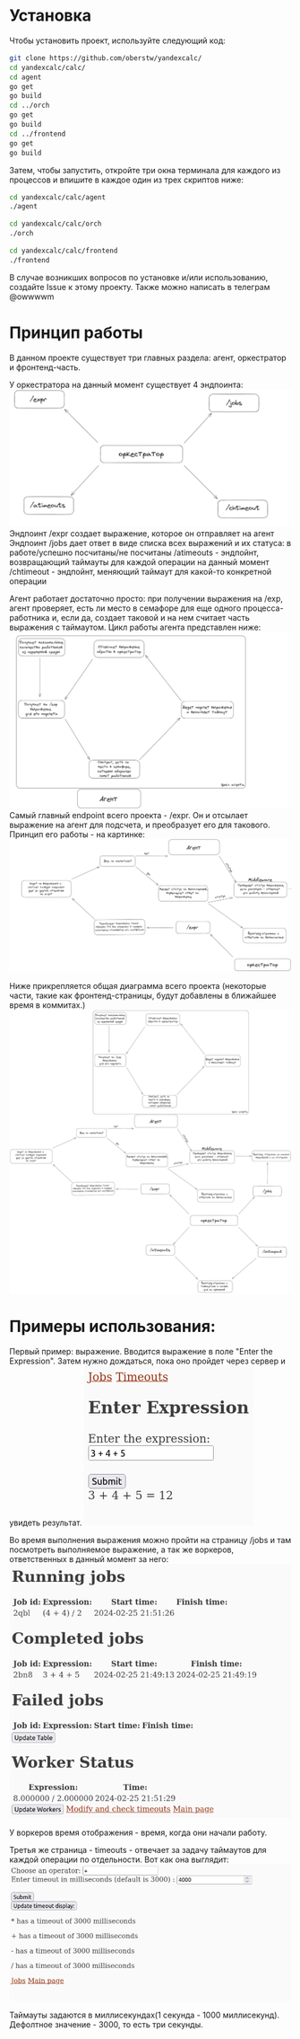 # Установка

Чтобы установить проект, используйте следующий код:
```sh 
git clone https://github.com/oberstw/yandexcalc/
cd yandexcalc/calc/
cd agent
go get 
go build
cd ../orch
go get 
go build
cd ../frontend
go get
go build
```
Затем, чтобы запустить, откройте три окна терминала для каждого из процессов и впишите в каждое один из трех скриптов ниже:
```sh
cd yandexcalc/calc/agent
./agent
```
```sh
cd yandexcalc/calc/orch
./orch
```
```sh
cd yandexcalc/calc/frontend
./frontend
```
В случае возникших вопросов по установке и/или использованию, создайте Issue к этому проекту. Также можно написать в телеграм @owwwwm

# Принцип работы

В данном проекте существует три главных раздела: агент, оркестратор и фронтенд-часть. 

У оркестратора на данный момент существует 4 эндпоинта:
![image](./calc/docs/Orchestrator.png)
Эндпоинт /expr создает выражение, которое он отправляет на агент
Эндпоинт /jobs дает ответ в виде списка всех выражений и их статуса: в работе/успешно посчитаны/не посчитаны
/atimeouts - эндпойнт, возвращающий таймауты для каждой операции на данный момент
/chtimeout - эндпойнт, меняющий таймаут для какой-то конкретной операции

Агент работает достаточно просто: при получении выражения на /exp, агент проверяет, есть ли место в семафоре для еще одного процесса-работника и, если да, создает таковой и на нем считает часть выражения с таймаутом. Цикл работы агента представлен ниже:
![image](./calc/docs/agent.png)
Самый главный endpoint всего проекта - /expr. Он и отсылает выражение на агент для подсчета, и преобразует его для такового. Принцип его работы - на картинке:
![image](./calc/docs/expr.png)

Ниже прикрепляется общая диаграмма всего проекта (некоторые части, такие как фронтенд-страницы, будут добавлены в ближайшее время в коммитах.)
![image](./calc/docs/Yandexcalc.png)

# Примеры использования:

Первый пример: выражение. Вводится выражение в поле "Enter the Expression". Затем нужно дождаться, пока оно пройдет через сервер и увидеть результат.
![image](./calc/docs/EnterExpr.png)

Во время выполнения выражения можно пройти на страницу /jobs и там посмотреть выполняемое выражение, а так же воркеров, ответственных в данный момент за него:
![image](./calc/docs/Jobspage.png)

У воркеров время отображения - время, когда они начали работу.

Третья же страница - timeouts - отвечает за задачу таймаутов для каждой операции по отдельности. Вот как она выглядит:
![image](./calc/docs/Timeouts.png)

Таймауты задаются в миллисекундах(1 секунда - 1000 миллисекунд). Дефолтное значение - 3000, то есть три секунды.